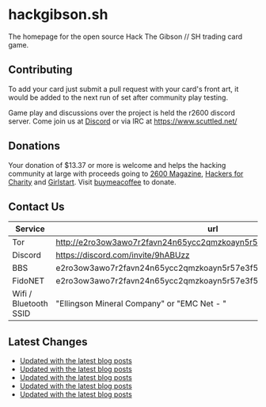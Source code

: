 # hackgibson.sh
The homepage for the open source Hack The Gibson // SH trading card game.


## Contributing

To add your card just submit a pull request with your card's front art, it would be added to the next run of set after community play testing.

Game play and discussions over the project is held the r2600 discord server. Come join us at [Discord](https://discord.com/invite/9hABUzz) or via IRC at https://www.scuttled.net/


## Donations

Your donation of $13.37 or more is welcome and helps the hacking community at large with proceeds going to [2600 Magazine](https://2600.com/), [Hackers for Charity](https://hackersforcharity.org) and [Girlstart](https://girlstart.org).  Visit [buymeacoffee](https://www.buymeacoffee.com/hackgibson.sh) to donate.


## Contact Us

Service | url
-|-
Tor | http://e2ro3ow3awo7r2favn24n65ycc2qmzkoayn5r57e3f56nvjwdcgg32ad.onion
Discord | https://discord.com/invite/9hABUzz
BBS | e2ro3ow3awo7r2favn24n65ycc2qmzkoayn5r57e3f56nvjwdcgg32ad.onion:23
FidoNET | e2ro3ow3awo7r2favn24n65ycc2qmzkoayn5r57e3f56nvjwdcgg32ad.onion:24554
Wifi / Bluetooth SSID | "Ellingson Mineral Company" or "EMC Net - <fidonet address>"

## Latest Changes
<!-- BLOG-POST-LIST:START -->
- [Updated with the latest blog posts](https://github.com/DFW2600/hackgibson.sh/commit/8db2a64d224d4e092bdca7325adf2072d4f0116f)
- [Updated with the latest blog posts](https://github.com/DFW2600/hackgibson.sh/commit/45abb3e7f618c018d61f2a426cf3869b38b6a8fa)
- [Updated with the latest blog posts](https://github.com/DFW2600/hackgibson.sh/commit/f4c37949e89d45a376c7abb28afee3f79025537e)
- [Updated with the latest blog posts](https://github.com/DFW2600/hackgibson.sh/commit/6fd70454b2996465eadaef70044a8a1c10533e25)
- [Updated with the latest blog posts](https://github.com/DFW2600/hackgibson.sh/commit/853d832b5cb0fa31373c26eee76a60e07ef68af9)
<!-- BLOG-POST-LIST:END -->
